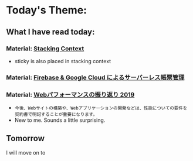 # Today's Theme: 
    
## What I have read today:
### Material: [Stacking Context](https://developer.mozilla.org/ja/docs/Web/CSS/CSS_Positioning/Understanding_z_index/The_stacking_context)
- sticky is also placed in stacking context

### Material: [Firebase & Google Cloud によるサーバーレス帳票管理](https://speakerdeck.com/potato4d/serverless-architecture-in-candy?slide=42)

### Material: [Webパフォーマンスの振り返り 2019](http://takehora.hatenadiary.jp/entry/2019/12/01/233000)
- `今後、Webサイトの構築や、Webアプリケーションの開発などは、性能についての要件を契約書で明記することが重要になります。`
- New to me. Sounds a little surprising.

## Tomorrow
I will move on to []()
